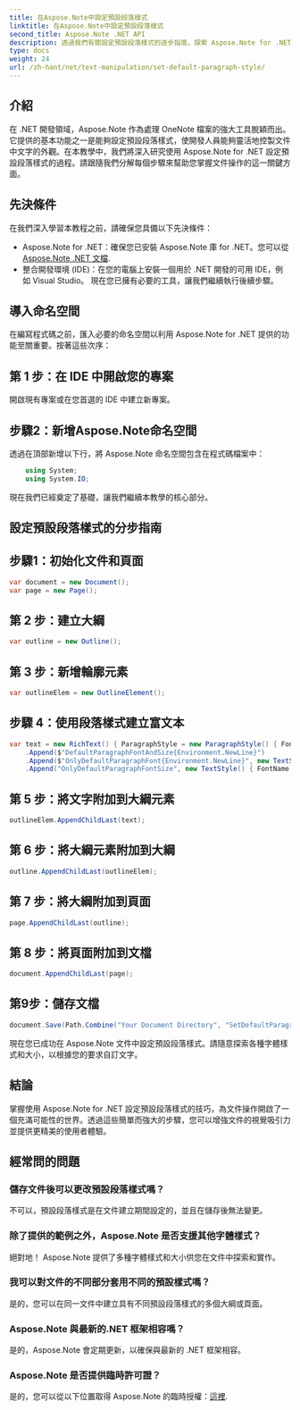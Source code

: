 ```yaml
---
title: 在Aspose.Note中設定預設段落樣式
linktitle: 在Aspose.Note中設定預設段落樣式
second_title: Aspose.Note .NET API
description: 透過我們有關設定預設段落樣式的逐步指南，探索 Aspose.Note for .NET 的強大功能。毫不費力地提升您的文件操作技能。
type: docs
weight: 24
url: /zh-hant/net/text-manipulation/set-default-paragraph-style/
---
```

## 介紹
在 .NET 開發領域，Aspose.Note 作為處理 OneNote 檔案的強大工具脫穎而出。它提供的基本功能之一是能夠設定預設段落樣式，使開發人員能夠靈活地控製文件中文字的外觀。在本教學中，我們將深入研究使用 Aspose.Note for .NET 設定預設段落樣式的過程。請跟隨我們分解每個步驟來幫助您掌握文件操作的這一關鍵方面。
## 先決條件
在我們深入學習本教程之前，請確保您具備以下先決條件：
- Aspose.Note for .NET：確保您已安裝 Aspose.Note 庫 for .NET。您可以從[Aspose.Note .NET 文檔](https://reference.aspose.com/note/net/).
- 整合開發環境 (IDE)：在您的電腦上安裝一個用於 .NET 開發的可用 IDE，例如 Visual Studio。
現在您已擁有必要的工具，讓我們繼續執行後續步驟。
## 導入命名空間
在編寫程式碼之前，匯入必要的命名空間以利用 Aspose.Note for .NET 提供的功能至關重要。按著這些次序：
## 第 1 步：在 IDE 中開啟您的專案
開啟現有專案或在您首選的 IDE 中建立新專案。
## 步驟2：新增Aspose.Note命名空間
透過在頂部新增以下行，將 Aspose.Note 命名空間包含在程式碼檔案中：
```csharp
    using System;
    using System.IO;
```
現在我們已經奠定了基礎，讓我們繼續本教學的核心部分。
## 設定預設段落樣式的分步指南
## 步驟1：初始化文件和頁面
```csharp
var document = new Document();
var page = new Page();
```
## 第 2 步：建立大綱
```csharp
var outline = new Outline();
```
## 第 3 步：新增輪廓元素
```csharp
var outlineElem = new OutlineElement();
```
## 步驟 4：使用段落樣式建立富文本
```csharp
var text = new RichText() { ParagraphStyle = new ParagraphStyle() { FontName = "Courier New", FontSize = 20 } }
    .Append($"DefaultParagraphFontAndSize{Environment.NewLine}")
    .Append($"OnlyDefaultParagraphFont{Environment.NewLine}", new TextStyle() { FontSize = 14 })
    .Append("OnlyDefaultParagraphFontSize", new TextStyle() { FontName = "Verdana" });
```
## 第 5 步：將文字附加到大綱元素
```csharp
outlineElem.AppendChildLast(text);
```
## 第 6 步：將大綱元素附加到大綱
```csharp
outline.AppendChildLast(outlineElem);
```
## 第 7 步：將大綱附加到頁面
```csharp
page.AppendChildLast(outline);
```
## 第 8 步：將頁面附加到文檔
```csharp
document.AppendChildLast(page);
```
## 第9步：儲存文檔
```csharp
document.Save(Path.Combine("Your Document Directory", "SetDefaultParagraphStyle.one"));
```
現在您已成功在 Aspose.Note 文件中設定預設段落樣式。請隨意探索各種字體樣式和大小，以根據您的要求自訂文字。
## 結論
掌握使用 Aspose.Note for .NET 設定預設段落樣式的技巧，為文件操作開啟了一個充滿可能性的世界。透過這些簡單而強大的步驟，您可以增強文件的視覺吸引力並提供更精美的使用者體驗。
## 經常問的問題
### 儲存文件後可以更改預設段落樣式嗎？
不可以，預設段落樣式是在文件建立期間設定的，並且在儲存後無法變更。
### 除了提供的範例之外，Aspose.Note 是否支援其他字體樣式？
絕對地！ Aspose.Note 提供了多種字體樣式和大小供您在文件中探索和實作。
### 我可以對文件的不同部分套用不同的預設樣式嗎？
是的，您可以在同一文件中建立具有不同預設段落樣式的多個大綱或頁面。
### Aspose.Note 與最新的.NET 框架相容嗎？
是的，Aspose.Note 會定期更新，以確保與最新的 .NET 框架相容。
### Aspose.Note 是否提供臨時許可證？
是的，您可以從以下位置取得 Aspose.Note 的臨時授權：[這裡](https://purchase.aspose.com/temporary-license/).